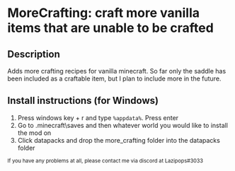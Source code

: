 # MoreCrafting: craft more vanilla items that are unable to be crafted

## Description

Adds more crafting recipes for vanilla minecraft. So far only the saddle has been included as a craftable item, but I plan to include more in the future.

## Install instructions (for Windows)

1. Press windows key + r and type `%appdata%`. Press enter
2. Go to .minecraft\saves and then whatever world you would like to install the mod on
3. Click datapacks and drop the more_crafting folder into the datapacks folder

<sub>If you have any problems at all, please contact me via discord at Lazipops#3033</sub>
